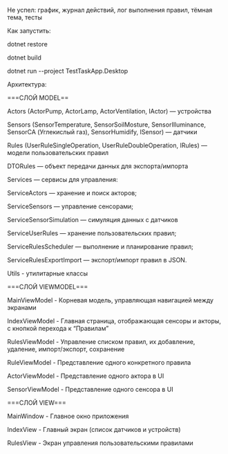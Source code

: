 Не успел: график, журнал действий, лог выполнения правил, тёмная тема, тесты


Как запустить:

dotnet restore

dotnet build

dotnet run --project TestTaskApp.Desktop


Архитектура:

===СЛОЙ MODEL==

Actors (ActorPump, ActorLamp, ActorVentilation, IActor) — устройства

Sensors (SensorTemperature, SensorSoilMosture, SensorIlluminance, SensorCA (Углекислый газ), SensorHumidify, ISensor) — датчики

Rules (UserRuleSingleOperation, UserRuleDoubleOperation, IRules) — модели пользовательских правил

DTORules — объект передачи данных для экспорта/импорта

Services — сервисы для управления:

ServiceActors — хранение и поиск акторов;

ServiceSensors — управление сенсорами;

ServiceSensorSimulation — симуляция данных с датчиков

ServiceUserRules — хранение пользовательских правил;

ServiceRulesScheduler — выполнение и планирование правил;

ServiceRulesExportImport — экспорт/импорт правил  в JSON.

Utils - утилитарные классы


===СЛОЙ VIEWMODEL===

MainViewModel - Корневая модель, управляющая навигацией между экранами

IndexViewModel - Главная страница, отображающая сенсоры и акторы, с кнопкой перехода к “Правилам”

RulesViewModel - Управление списком правил, их добавление, удаление, импорт/экспорт, сохранение

RuleViewModel - Представление одного конкретного правила

ActorViewModel - Представление одного актора в UI

SensorViewModel - Представление одного сенсора в UI


===СЛОЙ VIEW===

MainWindow - Главное окно приложения

IndexView - Главный экран (список датчиков и устройств)

RulesView - Экран управления пользовательскими правилами

